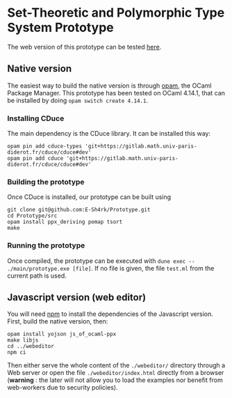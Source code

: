 # Set-Theoretic and Polymorphic Type System Prototype

The web version of this prototype can be tested [here](https://e-sh4rk.github.io/Prototype/).

## Native version

The easiest way to build the native version is through [opam](https://opam.ocaml.org/), the OCaml Package Manager.
This prototype has been tested on OCaml 4.14.1, that can be installed by doing `opam switch create 4.14.1`.

### Installing CDuce

The main dependency is the CDuce library. It can be installed this way:

```
opam pin add cduce-types 'git+https://gitlab.math.univ-paris-diderot.fr/cduce/cduce#dev'
opam pin add cduce 'git+https://gitlab.math.univ-paris-diderot.fr/cduce/cduce#dev'
```

### Building the prototype

Once CDuce is installed, our prototype can be built using

```
git clone git@github.com:E-Sh4rk/Prototype.git
cd Prototype/src
opam install ppx_deriving pomap tsort
make
```

### Running the prototype

Once compiled, the prototype can be executed with `dune exec -- ./main/prototype.exe [file]`.
If no file is given, the file `test.ml` from the current path is used.

## Javascript version (web editor)

You will need [npm](https://www.npmjs.com/) to install the dependencies of the Javascript version.
First, build the native version, then:

```
opam install yojson js_of_ocaml-ppx
make libjs
cd ../webeditor
npm ci
```

Then either serve the whole content of the `./webeditor/` directory through a Web server or open the file `./webeditor/index.html` directly from a browser (**warning** : the later will not allow you to load the examples nor benefit from web-workers due to security policies).
